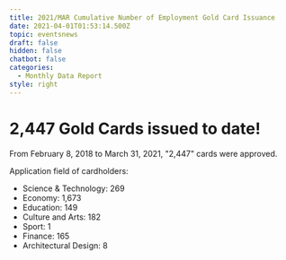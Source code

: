 ```yaml
---
title: 2021/MAR Cumulative Number of Employment Gold Card Issuance
date: 2021-04-01T01:53:14.500Z
topic: eventsnews
draft: false
hidden: false
chatbot: false
categories:
  - Monthly Data Report
style: right
---
```

# 2,447 Gold Cards issued to date!

From February 8, 2018 to March 31, 2021, "2,447" cards were approved.

Application field of cardholders:

* Science & Technology: 269
* Economy: 1,673
* Education: 149
* Culture and Arts: 182
* Sport: 1
* Finance: 165
* Architectural Design: 8